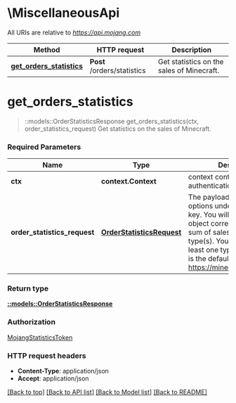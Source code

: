 # \MiscellaneousApi

All URIs are relative to *https://api.mojang.com*

Method | HTTP request | Description
------------- | ------------- | -------------
[**get_orders_statistics**](MiscellaneousApi.md#get_orders_statistics) | **Post** /orders/statistics | Get statistics on the sales of Minecraft.


# **get_orders_statistics**
> ::models::OrderStatisticsResponse get_orders_statistics(ctx, order_statistics_request)
Get statistics on the sales of Minecraft.

### Required Parameters

Name | Type | Description  | Notes
------------- | ------------- | ------------- | -------------
 **ctx** | **context.Context** | context containing the authentication | nil if no authentication
  **order_statistics_request** | [**OrderStatisticsRequest**](OrderStatisticsRequest.md)| The payload is a json list of options under the metricKeys key. You will receive a single object corresponding to the sum of sales of the requested type(s). You must request at least one type of sale. Below is the default list used by https://minecraft.net/en/stats/ | 

### Return type

[**::models::OrderStatisticsResponse**](OrderStatisticsResponse.md)

### Authorization

[MojangStatisticsToken](../README.md#MojangStatisticsToken)

### HTTP request headers

 - **Content-Type**: application/json
 - **Accept**: application/json

[[Back to top]](#) [[Back to API list]](../README.md#documentation-for-api-endpoints) [[Back to Model list]](../README.md#documentation-for-models) [[Back to README]](../README.md)

